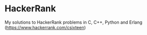 # HackerRank
My solutions to HackerRank problems in C, C++, Python and Erlang (https://www.hackerrank.com/csixteen)
